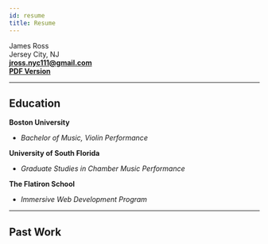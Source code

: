 ```yaml
---
id: resume
title: Resume
---
```


James Ross  
Jersey City, NJ  
**jross.nyc111@gmail.com**  
<a href="https://documents-host.s3.amazonaws.com/james_ross_nyc_web_developer_resume_online.pdf">**PDF Version**</a>  
<a href="https://github.com/jross111" target="_blank"><i class='fab fa-github-square fa-3x'></i></a>
<a href="https://www.linkedin.com/in/jamesross221/" target="_blank"><i class='fab fa-linkedin fa-3x'></i></a>

---

## **Education**

**Boston University**

- _Bachelor of Music, Violin Performance_

**University of South Florida**

- _Graduate Studies in Chamber Music Performance_

**The Flatiron School**

- _Immersive Web Development Program_

---

## **Past Work**
